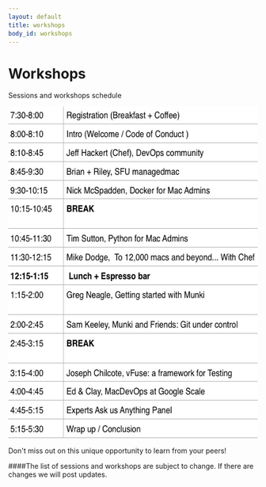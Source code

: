 ```yaml
---
layout: default
title: workshops
body_id: workshops
---
```


# Workshops

<p class="lead">

Sessions and workshops schedule

</p>

<p class="lead">

<img height="670" width="596"  src="/assets/MacDevOpsYVR2015-Schedule.jpg">
</p>

<p class="lead">

Don't miss out on this unique opportunity to learn from your peers!
</p>

####The list of sessions and workshops are subject to change. If there are changes we will post updates.
